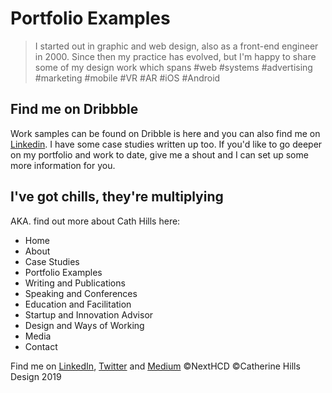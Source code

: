 ﻿



# Portfolio Examples


> I started out in graphic and web design, also as a front-end engineer in 2000. Since then my practice has evolved, but I'm happy to share some of my design work which spans #web #systems #advertising #marketing #mobile #VR #AR #iOS #Android

## Find me on Dribbble

Work samples can be found on Dribble is here and you can also find me on [Linkedin](https://www.linkedin.com/in/catherine-hills-96a1b515/).  I have some case studies written up too. If you'd like to go deeper on my portfolio and work to date, give me a shout and I can set up some more information for you. 



## I've got chills, they're multiplying
AKA. find out more about Cath Hills here:
 - Home
 - About
 - Case Studies 
 - Portfolio Examples 
 - Writing and Publications
 - Speaking and Conferences
 - Education and Facilitation
 - Startup and Innovation Advisor
 - Design and Ways of Working
 - Media
 - Contact


Find me on [LinkedIn](https://www.linkedin.com/in/catherine-hills-96a1b515/), [Twitter](https://twitter.com/daughterofbev) and [Medium](https://medium.com/@daughterofbev) 
©NextHCD ©Catherine Hills Design 2019

